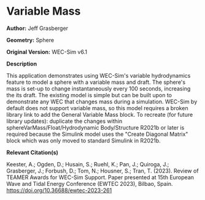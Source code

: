 # Variable Mass

**Author:** Jeff Grasberger

**Geometry:**	Sphere

**Original Version:** 	WEC-Sim v6.1

**Description**

This application demonstrates using WEC-Sim's variable hydrodynamics feature to model a sphere with a variable mass and draft.
The sphere's mass is set-up to change instantaneously every 100 seconds, increasing the its draft. 
The existing model is simple but can be built upon to demonstrate any WEC that changes mass during a simulation.
WEC-Sim by default does not support variable mass, so this model requires a broken library link to add the General Variable Mass block.
To recreate (for future library updates): duplicate the changes within sphereVarMass/Float/Hydrodynamic Body/Structure
R2021b or later is required because the Simulink model uses the "Create Diagonal Matrix" block which was only moved to standard Simulink in R2021b.

**Relevant Citation(s)**

Keester, A.; Ogden, D.; Husain, S.; Ruehl, K.; Pan, J.; Quiroga, J.; Grasberger, J.; Forbush, D.; Tom, N.; Housner, S.; Tran, T. (2023). Review of TEAMER Awards for WEC-Sim Support. Paper presented at 15th European Wave and Tidal Energy Conference (EWTEC 2023), Bilbao, Spain. https://doi.org/10.36688/ewtec-2023-261